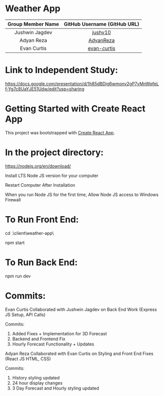 # Weather App

| Group Member Name | GitHub Username (GitHub URL)|
| :------------------------:|:--------------------------------------:|
| Jushwin Jagdev | [jushy10](https://github.com/jushy10)             |
| Adyan Reza     | [AdyanReza](https://github.com/AdyanReza)         |
| Evan Curtis    | [evan-curtis](https://github.com/evan-curtis)     |

# Link to Independent Study:
https://docs.google.com/presentation/d/1h85dBDig6wmonv2gP7vMnWqfeLf-Yg7c8UaYJE51Udw/edit?usp=sharing

# Getting Started with Create React App

This project was bootstrapped with [Create React App](https://github.com/facebook/create-react-app).

# In the project directory:

https://nodejs.org/en/download/

Install LTS Node JS version for your computer

Restart Computer After Installation

When you run Node JS for the first time, Allow Node JS access to Windows Firewall

# To Run Front End:

cd .\client\weather-app\

npm start

# To Run Back End:

npm run dev

# Commits: 

Evan Curtis Collaborated with Jushwin Jagdev on Back End Work (Express JS Setup, API Calls)

Commits: 
1. Added Fixes + Implementation for 3D Forecast
2. Backend and Frontend Fix
3. Hourly Forecast Functionality + Updates
 
Adyan Reza Collaborated with Evan Curtis on Styling and Front End Fixes (React JS HTML, CSS)

Commits:
1. History styling updated
2. 24 hour display changes
3. 3 Day Forecast and Hourly styling updated



